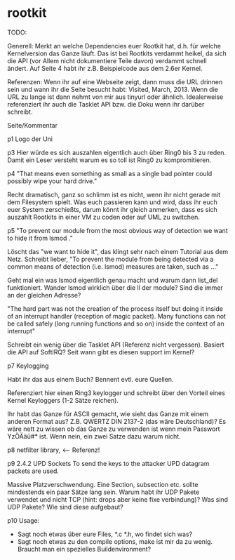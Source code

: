 # rootkit

TODO:

Generell: Merkt an welche Dependencies euer Rootkit hat, d.h. für
welche Kernelversion das Ganze läuft. Das ist bei Rootkits verdammt
heikel, da sich die API (vor Allem nicht dokumentiere Teile davon)
verdammt schnell ändert. Auf Seite 4 habt ihr z.B. Beispielcode aus
dem 2.6er Kernel.

Referenzen: Wenn ihr auf eine Webseite zeigt, dann muss die URL
drinnen sein und wann ihr die Seite besucht habt: Visited, March,
2013. Wenn die URL zu lange ist dann nehmt von mir aus tinyurl oder
ähnlich. Idealerweise referenziert ihr auch die Tasklet API bzw. die
Doku wenn ihr darüber schreibt.


Seite/Kommentar

p1 Logo der Uni



p3 Hier würde es sich auszahlen eigentlich auch über Ring0 bis 3 zu
reden. Damit ein Leser versteht warum es so toll ist Ring0 zu
kompromitieren.

p4 "That means even something as small as a single bad pointer could
possibly wipe your hard drive."

Recht dramatisch, ganz so schlimm ist es nicht, wenn ihr nicht gerade
mit dem Filesystem spielt. Was euch passieren kann und wird, dass ihr
euch euer System zerschießts, darum könnt ihr gleich anmerken, dass es
sich auszahlt Rootkits in einer VM zu coden oder auf UML zu switchen.

p5 "To prevent our module from the most obvious way of detection we
want to hide it from lsmod ."

Löscht das "we want to hide it", das klingt sehr nach einem Tutorial
aus dem Netz. Schreibt lieber, "To prevent the module from being
detected via a common means of detection (i.e. lsmod) measures are
taken, such as ..."

Geht mal ein was lsmod eigentlich genau macht und warum dann list_del
funktioniert. Wander lsmod wirklich über die ll der module? Sind die
immer an der gleichen Adresse?


"The hard part was not the creation of the process itself but doing it
inside of an interrupt handler (reception of magic packet). Many
functions can not be called safely (long running functions and so on)
inside the context of an interrupt"


Schreibt ein wenig über die Tasklet API (Referenz nicht vergessen).
Basiert die API auf SoftIRQ? Seit wann gibt es diesen support im Kernel?

p7 Keylogging

Habt ihr das aus einem Buch? Bennent evtl. eure Quellen.

Referenziert hier einen Ring3 keylogger und schreibt über den Vorteil
eines Kernel Keyloggers (1-2 Sätze reichen).

Ihr habt das Ganze für ASCII gemacht, wie sieht das Ganze mit einem
anderen Format aus? Z.B.  QWERTZ DIN 2137-2 (das wäre Deutschland)? Es
wäre nett zu wissen ob das Ganze zu verwenden ist wenn mein Passwort
YzÖÄäü#* ist. Wenn nein, ein zwei Satze dazu warum nicht.


p8 netfilter library, <-- Referenz!


p9 2.4.2 UPD Sockets
To send the keys to the attacker UPD datagram packets are used.


Massive Platzverschwendung. Eine Section, subsection etc. sollte
mindestends ein paar Sätze lang sein. 
Warum habt ihr UDP Pakete verwendet und nicht TCP (hint: drops aber
keine fixe verbindung)? Was sind UDP Pakete? Wie sind diese aufgebaut?

p10 Usage:
* Sagt noch etwas über eure Files, *.c *.h, wo findet sich was?
* Sagt noch etwas zu den compile options, make ist mir da zu wenig.
Braucht man ein spezielles Buildenvironment?
